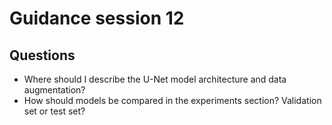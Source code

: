 # Guidance session 12

## Questions

* Where should I describe the U-Net model architecture and data augmentation?
* How should models be compared in the experiments section? Validation set or test set?
